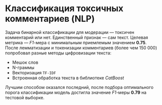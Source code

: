 # Классификация токсичных комментариев (NLP)

Задача бинарной классификации для модерации — токсичен комментарий или нет. Единственный признак — сам текст. Целевая метрика — *F1*-мера с минимальным приемлемым значением **0.75**.  
После лемматизации и токенизации комментариев (более чем 150 000) попробовал разные методы цифровизации текста:
- Мешок слов
- N-граммы
- Векторизация `TF-IDF`
- Встроенная обработка текста в библиотеке *CatBoost*

Лучшим способом оказался последний, после подбора оптимального порога классификации модель достигла значение *F1*-меры **0.79** на тестовой выборке.
